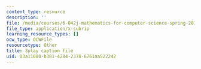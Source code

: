 ```yaml
---
content_type: resource
description: ''
file: /media/courses/6-042j-mathematics-for-computer-science-spring-2015/03a11080b381428423786761aa522242_g2mOvmC1TKc.srt
file_type: application/x-subrip
learning_resource_types: []
ocw_type: OCWFile
resourcetype: Other
title: 3play caption file
uid: 03a11080-b381-4284-2378-6761aa522242
---
```

